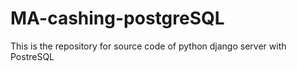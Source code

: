 # MA-cashing-postgreSQL
This is the repository for source code of python django server with PostreSQL
